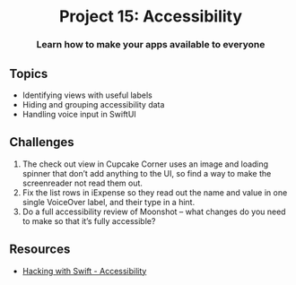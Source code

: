<div align="center">
  <h1>Project 15: Accessibility</h1>
  <h3>Learn how to make your apps available to everyone</h3>
</div>

## Topics
 - Identifying views with useful labels
 - Hiding and grouping accessibility data
 - Handling voice input in SwiftUI

##  Challenges
1. The check out view in Cupcake Corner uses an image and loading spinner that don’t add anything to the UI, so find a way to make the screenreader not read them out.
2. Fix the list rows in iExpense so they read out the name and value in one single VoiceOver label, and their type in a hint.
3. Do a full accessibility review of Moonshot – what changes do you need to make so that it’s fully accessible?

## Resources
- [Hacking with Swift - Accessibility](https://www.hackingwithswift.com/books/ios-swiftui/accessibility-wrap-up)
